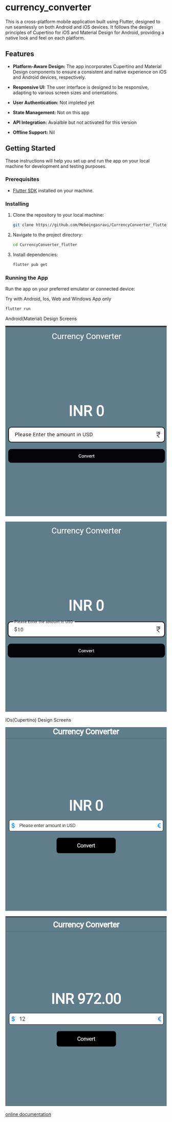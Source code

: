 # currency_converter

This is a cross-platform mobile application built using Flutter, designed to run seamlessly on both Android and iOS devices. It follows the design principles of Cupertino for iOS and Material Design for Android, providing a native look and feel on each platform.

## Features

- **Platform-Aware Design:** The app incorporates Cupertino and Material Design components to ensure a consistent and native experience on iOS and Android devices, respectively.
  
- **Responsive UI:** The user interface is designed to be responsive, adapting to various screen sizes and orientations.

- **User Authentication:** Not impleted yet

- **State Management:** Not on this app

- **API Integration:** Avaialble but not activated for this version

- **Offline Support:** Nil

## Getting Started

These instructions will help you set up and run the app on your local machine for development and testing purposes.

### Prerequisites

- [Flutter SDK](https://flutter.dev/docs/get-started/install) installed on your machine.

### Installing

1. Clone the repository to your local machine:

    ```bash
    git clone https://github.com/Mebeingasravi/CurrencyConverter_flutter
    ```

2. Navigate to the project directory:

    ```bash
    cd CurrencyConverter_flutter
    ```

3. Install dependencies:

    ```bash
    flutter pub get
    ```

### Running the App

Run the app on your preferred emulator or connected device:

Try with Android, Ios, Web and Windows App only

```bash
flutter run
```

Android(Material) Design Screens

![alt text](image.png)

![alt text](image-1.png)

IOs(Cupertino) Design Screens

![alt text](image-2.png)

![alt text](image-3.png)

[online documentation](https://docs.flutter.dev/)
